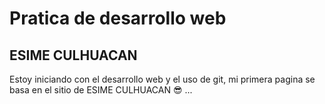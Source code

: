 # Pratica de desarrollo web

## ESIME CULHUACAN

Estoy iniciando con el desarrollo web y el uso de git, mi primera pagina se basa en el sitio de ESIME CULHUACAN
😎
...

